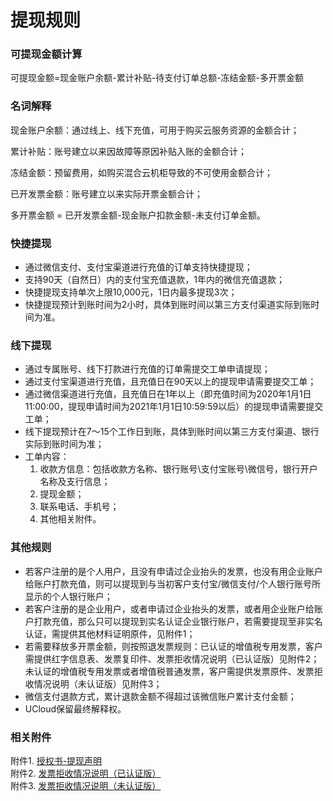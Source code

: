 # 提现规则

### 可提现金额计算
可提现金额=现金账户余额-累计补贴-待支付订单总额-冻结金额-多开票金额


### 名词解释
现金账户余额：通过线上、线下充值，可用于购买云服务资源的金额合计；

累计补贴：账号建立以来因故障等原因补贴入账的金额合计；

冻结金额：预留费用，如购买混合云机柜导致的不可使用金额合计；

已开发票金额：账号建立以来实际开票金额合计；

多开票金额 = 已开发票金额-现金账户扣款金额-未支付订单金额。

### 快捷提现
  - 通过微信支付、支付宝渠道进行充值的订单支持快捷提现；
  - 支持90天（自然日）内的支付宝充值退款，1年内的微信充值退款；
  - 快捷提现支持单次上限10,000元，1日内最多提现3次；
  - 快捷提现预计到账时间为2小时，具体到账时间以第三方支付渠道实际到账时间为准。

### 线下提现
  - 通过专属账号、线下打款进行充值的订单需提交工单申请提现；
  - 通过支付宝渠道进行充值，且充值日在90天以上的提现申请需要提交工单；
  - 通过微信渠道进行充值，且充值日在1年以上（即充值时间为2020年1月1日11:00:00，提现申请时间为2021年1月1日10:59:59以后）的提现申请需要提交工单；
  - 线下提现预计在7～15个工作日到账，具体到账时间以第三方支付渠道、银行实际到账时间为准；
  - 工单内容：
    1.  收款方信息：包括收款方名称、银行账号\支付宝账号\微信号，银行开户名称及支行信息；
    2.  提现金额；
    3.  联系电话、手机号；
    4.  其他相关附件。

### 其他规则
  - 若客户注册的是个人用户，且没有申请过企业抬头的发票，也没有用企业账户给账户打款充值，则可以提现到与当初客户支付宝/微信支付/个人银行账号所显示的个人银行账户；
  - 若客户注册的是企业用户，或者申请过企业抬头的发票，或者用企业账户给账户打款充值，那么只可以提现到实名认证企业银行账户，若需要提现至非实名认证，需提供其他材料证明原件，见附件1；
  - 若需要释放多开票金额，则按照退发票规则：已认证的增值税专用发票，客户需提供红字信息表、发票复印件、发票拒收情况说明（已认证版）见附件2；
未认证的增值税专用发票或者增值税普通发票，客户需提供发票原件、发票拒收情况说明（未认证版）见附件3；
  - 微信支付退款方式，累计退款金额不得超过该微信账户累计支付金额；
  - UCloud保留最终解释权。

### 相关附件
附件1. [授权书-提现声明](http://ubill-docs.cn-bj.ufileos.com/%E9%99%84%E4%BB%B61%E6%8E%88%E6%9D%83%E4%B9%A6-%E6%8F%90%E7%8E%B0%E5%A3%B0%E6%98%8E.docx) <br>
附件2. [发票拒收情况说明（已认证版）](http://ubill-docs.cn-bj.ufileos.com/%E9%99%84%E4%BB%B62%E5%8F%91%E7%A5%A8%E6%8B%92%E6%94%B6%E6%83%85%E5%86%B5%E8%AF%B4%E6%98%8E%EF%BC%88%E5%B7%B2%E8%AE%A4%E8%AF%81%E7%89%88%EF%BC%89.docx) <br>
附件3. [发票拒收情况说明（未认证版）](http://ubill-docs.cn-bj.ufileos.com/%E9%99%84%E4%BB%B63%E5%8F%91%E7%A5%A8%E6%8B%92%E6%94%B6%E6%83%85%E5%86%B5%E8%AF%B4%E6%98%8E%EF%BC%88%E6%9C%AA%E8%AE%A4%E8%AF%81%E7%89%88%EF%BC%89.docx) <br>
